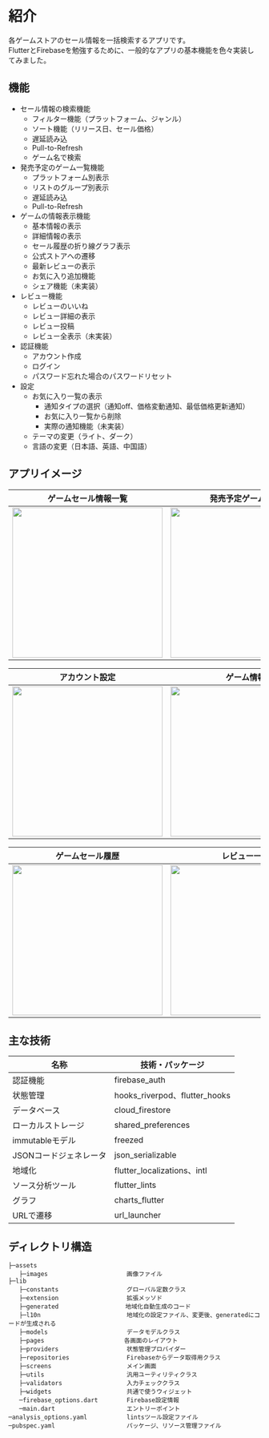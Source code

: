 # 紹介

各ゲームストアのセール情報を一括検索するアプリです。  
FlutterとFirebaseを勉強するために、一般的なアプリの基本機能を色々実装してみました。

## 機能
- セール情報の検索機能
  - フィルター機能（プラットフォーム、ジャンル）
  - ソート機能（リリース日、セール価格）
  - 遅延読み込
  - Pull-to-Refresh
  - ゲーム名で検索
- 発売予定のゲーム一覧機能
  - プラットフォーム別表示
  - リストのグループ別表示
  - 遅延読み込
  - Pull-to-Refresh
- ゲームの情報表示機能
  -  基本情報の表示
  -  詳細情報の表示
  -  セール履歴の折り線グラフ表示
  -  公式ストアへの遷移
  -  最新レビューの表示
  -  お気に入り追加機能
  -  シェア機能（未実装）
- レビュー機能
  -  レビューのいいね
  -  レビュー詳細の表示
  -  レビュー投稿
  -  レビュー全表示（未実装）
- 認証機能
  - アカウント作成
  - ログイン
  - パスワード忘れた場合のパスワードリセット
- 設定
  - お気に入り一覧の表示
    - 通知タイプの選択（通知off、価格変動通知、最低価格更新通知）
    - お気に入り一覧から削除
    - 実際の通知機能（未実装）
  - テーマの変更（ライト、ダーク）
  - 言語の変更（日本語、英語、中国語）

## アプリイメージ
| ゲームセール情報一覧 | 発売予定ゲーム一覧 | フィルター |
| ------ | ------ | ------ |
| <img src="https://user-images.githubusercontent.com/33895415/147942189-fde6e71c-d3ed-42ad-942d-300dfb7485bf.png" width="300"> | <img src="https://user-images.githubusercontent.com/33895415/147942540-12635397-23a9-472e-a538-38fd964531aa.png" width="300"> | <img src="https://user-images.githubusercontent.com/33895415/147944118-feb2a815-4138-4554-ae2d-5f544d1c322e.png" width="300"> |

| アカウント設定 | ゲーム情報 | ゲーム詳細 |
| ------ | ------ | ------ |
| <img src="https://user-images.githubusercontent.com/33895415/147942614-e5900858-455c-4770-91eb-be00a9bef754.png" width="300"> | <img src="https://user-images.githubusercontent.com/33895415/147944349-fa73430f-3aba-4b56-b4e9-47c4b5007cc6.png" width="300"> | <img src="https://user-images.githubusercontent.com/33895415/147944366-91b23813-9bf9-4473-b045-bd21cdaa80b2.png" width="300"> |

| ゲームセール履歴 | レビュー一覧 | レビュー |
| ------ | ------ | ------ |
| <img src="https://user-images.githubusercontent.com/33895415/147944536-eb3b768d-0e87-42d3-8fdc-cf31270086c3.png" width="300"> | <img src="https://user-images.githubusercontent.com/33895415/147944546-149914bf-f5b0-4586-a4e0-bc4bb5a3c494.png" width="300"> | <img src="https://user-images.githubusercontent.com/33895415/147944553-df2c34c0-48e9-42b4-ab3d-a074d26a7d58.png" width="300"> |

## 主な技術
| 名称 | 技術・パッケージ |
| ------ | ------ |
| 認証機能 | firebase_auth |
| 状態管理 | hooks_riverpod、flutter_hooks |
| データベース | cloud_firestore |
| ローカルストレージ | shared_preferences |
| immutableモデル | freezed |
| JSONコードジェネレータ| json_serializable |
| 地域化 | flutter_localizations、intl |
| ソース分析ツール | flutter_lints |
| グラフ | charts_flutter |
| URLで遷移 | url_launcher |
## ディレクトリ構造
```
├─assets        
   ├─images                      画像ファイル
├─lib
   ├─constants                   グローバル定数クラス
   ├─extension                   拡張メッソド
   ├─generated　                 地域化自動生成のコード
   ├─l10n                        地域化の設定ファイル、変更後、generatedにコードが生成される
   ├─models                      データモデルクラス
   ├─pages              　　　　　各画面のレイアウト
   ├─providers                   状態管理プロバイダー
   ├─repositories                Firebaseからデータ取得用クラス
   ├─screens                     メイン画面
   ├─utils                       汎用ユーティリティクラス
   ├─validators                  入力チェッククラス
   ├─widgets                     共通で使うウィジェット
   ─firebase_options.dart        Firebase設定情報
   ─main.dart                    エントリーポイント
─analysis_options.yaml           lintsツール設定ファイル
─pubspec.yaml                    パッケージ、リソース管理ファイル
```
